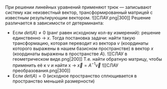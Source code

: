 При решении линейных уравнений применяют трюк — записывают систему как неизвестный вектор, трансформированный матрицей с известным результирующим вектором.
![[СЛАУ.png|300]]
Решение различается в зависимости от детерминанта:

- Если $det(A)\ne 0$ (ранг равен исходному кол-ву измерений): решение единственно → $x$. 
  Тогда постановка задачи: найти такую трансформацию, которая переводит из вектора $v$ (координаты которого выражены в нашем базисном пространстве) в вектор $x$ (координаты выражены в пространстве $A$).
  ![[СЛАУ в геометрическом виде.png|200]]
    Т.е. найти обратную матрицу, чтобы применить её к v и найти x → $\overrightarrow{x} = A^{-1} \overrightarrow{v}$
    ![[СЛАУ преобразования.png|300]]
- Если $det(A) = 0$ (исходное пространство сплющивается в пространство меньшей размерности)